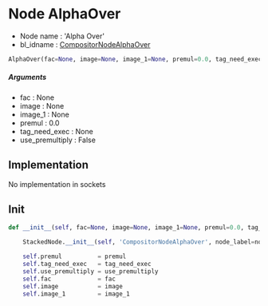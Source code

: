 # Node AlphaOver

- Node name : 'Alpha Over'
- bl_idname : [CompositorNodeAlphaOver](https://docs.blender.org/api/current/bpy.types.CompositorNodeAlphaOver.html)


``` python
AlphaOver(fac=None, image=None, image_1=None, premul=0.0, tag_need_exec=None, use_premultiply=False, node_label=None, node_color=None)
```
##### Arguments

- fac : None
- image : None
- image_1 : None
- premul : 0.0
- tag_need_exec : None
- use_premultiply : False

## Implementation

No implementation in sockets

## Init

``` python
def __init__(self, fac=None, image=None, image_1=None, premul=0.0, tag_need_exec=None, use_premultiply=False, node_label=None, node_color=None):

    StackedNode.__init__(self, 'CompositorNodeAlphaOver', node_label=node_label, node_color=node_color)

    self.premul          = premul
    self.tag_need_exec   = tag_need_exec
    self.use_premultiply = use_premultiply
    self.fac             = fac
    self.image           = image
    self.image_1         = image_1
```
